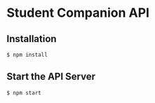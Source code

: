 # Student Companion API

## Installation

```bash
$ npm install
```

## Start the API Server

```bash
$ npm start
```

